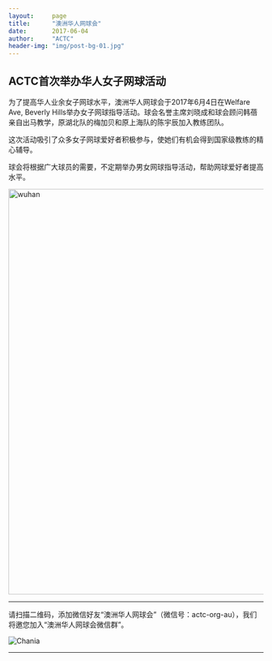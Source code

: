 ```yaml
---
layout:     page
title:      "澳洲华人网球会"
date:       2017-06-04
author:     "ACTC"
header-img: "img/post-bg-01.jpg"
---
```


<h2>ACTC首次举办华人女子网球活动</h2>

<p>为了提高华人业余女子网球水平，澳洲华人网球会于2017年6月4日在Welfare Ave, Beverly Hills举办女子网球指导活动。球会名誉主席刘晓成和球会顾问韩蓓亲自出马教学，原湖北队的梅加贝和原上海队的陈宇辰加入教练团队。</p>
<p>这次活动吸引了众多女子网球爱好者积极参与，使她们有机会得到国家级教练的精心辅导。</p>
<p>球会将根据广大球员的需要，不定期举办男女网球指导活动，帮助网球爱好者提高水平。</p>

<img class="img-responsive" src="https://c1.staticflickr.com/5/4230/35095748046_8e41c032ba_k.jpg" alt="wuhan" width="800" />

<hr>
<p>请扫描二维码，添加微信好友“澳洲华人网球会”（微信号：actc-org-au），我们将邀您加入“澳洲华人网球会微信群”。</p>
<div class="row">
  <div class="col-xs-offset-1 col-xs-10 col-sm-offset-2 col-sm-8 col-md-offset-2 col-md-8 col-lg-offset-2 col-lg-8">
    <img class="img-responsive" src="https://c5.staticflickr.com/9/8179/28251007604_30faf539bc_z.jpg" alt="Chania" />
  </div>
</div>
<hr>
